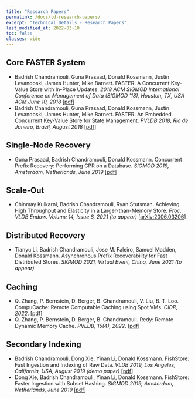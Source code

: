 ```yaml
---
title: "Research Papers"
permalink: /docs/td-research-papers/
excerpt: "Technical Details - Research Papers"
last_modified_at: 2022-03-10
toc: false
classes: wide
---
```


## Core FASTER System

* Badrish Chandramouli, Guna Prasaad, Donald Kossmann, Justin Levandoski, James Hunter, Mike Barnett. FASTER: A Concurrent Key-Value Store with In-Place Updates. <i>2018 ACM SIGMOD International Conference on Management of Data (SIGMOD '18), Houston, TX, USA ACM June 10, 2018</i>
[[pdf](https://www.microsoft.com/en-us/research/uploads/prod/2018/03/faster-sigmod18.pdf)]
* Badrish Chandramouli, Guna Prasaad, Donald Kossmann, Justin Levandoski, James Hunter, Mike Barnett. FASTER: An Embedded Concurrent Key-Value Store for State Management. <i>PVLDB 2018, Rio de Janeiro, Brazil, August 2018</i>
[[pdf](https://www.microsoft.com/en-us/research/uploads/prod/2018/08/p809-chandramouli.pdf)]

## Single-Node Recovery

* Guna Prasaad, Badrish Chandramouli, Donald Kossmann. Concurrent Prefix Recovery: Performing CPR on a Database. <i>SIGMOD 2019, Amsterdam, Netherlands, June 2019</i>
[[pdf](https://www.microsoft.com/en-us/research/uploads/prod/2019/01/cpr-sigmod19.pdf)]

## Scale-Out

* Chinmay Kulkarni, Badrish Chandramouli, Ryan Stutsman. Achieving High Throughput and Elasticity in a Larger-than-Memory Store. <i>Proc. VLDB Endow. Volume 14, Issue 8, 2021 (to appear)</i>
[[arXiv:2006.03206](https://arxiv.org/pdf/2006.03206.pdf)]

## Distributed Recovery

* Tianyu Li, Badrish Chandramouli, Jose M. Faleiro, Samuel Madden, Donald Kossmann. Asynchronous Prefix Recoverability for Fast Distributed Stores. <i>SIGMOD 2021, Virtual Event, China, June 2021 (to appear)</i>

## Caching

* Q. Zhang, P. Bernstein, D. Berger, B. Chandramouli, V. Liu, B. T. Loo. CompuCache: Remote Computable Caching using Spot VMs. <i>CIDR, 2022</i>.  [<a href="https://badrish.net/papers/compucache-cidr2022.pdf">pdf</a>]
* Q. Zhang, P. Bernstein, D. Berger, B. Chandramouli. Redy: Remote Dynamic Memory Cache. <i>PVLDB, 15(4), 2022</i>.  [<a href="https://badrish.net/papers/redy-vldb2022.pdf">pdf</a>]

## Secondary Indexing

* Badrish Chandramouli, Dong Xie, Yinan Li, Donald Kossmann. FishStore: Fast Ingestion and Indexing of Raw Data. <i>VLDB 2019, Los Angeles, California, USA, August 2019 (demo paper)</i>
[[pdf](https://badrish.net/papers/p1049-chandramouli.pdf)]
* Dong Xie, Badrish Chandramouli, Yinan Li, Donald Kossmann. FishStore: Faster Ingestion with Subset Hashing. <i>SIGMOD 2019, Amsterdam, Netherlands, June 2019</i>
[[pdf](https://badrish.net/papers/fishstore-sigmod19.pdf)]
